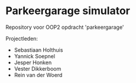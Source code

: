 # Parkeergarage simulator
Repository voor OOP2 opdracht 'parkeergarage'

Projectleden:
* Sebastiaan Holthuis
* Yannick Soepnel
* Jesper Honken
* Vester Dikkerboom
* Rein van der Woerd